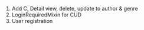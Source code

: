 1. Add C, Detail view, delete, update to author & genre
2. LoginRequiredMixin for CUD
3. User registration
